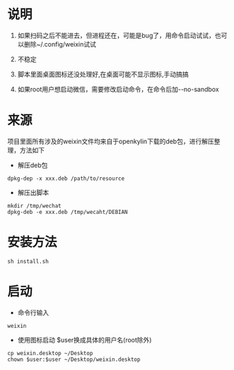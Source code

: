 # 说明

1. 如果扫码之后不能进去，但进程还在，可能是bug了，用命令启动试试，也可以删除~/.config/weixin试试

2. 不稳定

3. 脚本里面桌面图标还没处理好,在桌面可能不显示图标,手动搞搞

4. 如果root用户想启动微信，需要修改启动命令，在命令后加--no-sandbox

# 来源

项目里面所有涉及的weixin文件均来自于openkylin下载的deb包，进行解压整理，方法如下

- 解压deb包

```
dpkg-dep -x xxx.deb /path/to/resource
```

- 解压出脚本

```
mkdir /tmp/wechat
dpkg-deb -e xxx.deb /tmp/wecaht/DEBIAN
```

# 安装方法

```
sh install.sh
```

# 启动
- 命令行输入
```
weixin
```
- 使用图标启动 $user换成具体的用户名(root除外)
```
cp weixin.desktop ~/Desktop
chown $user:$user ~/Desktop/weixin.desktop
```